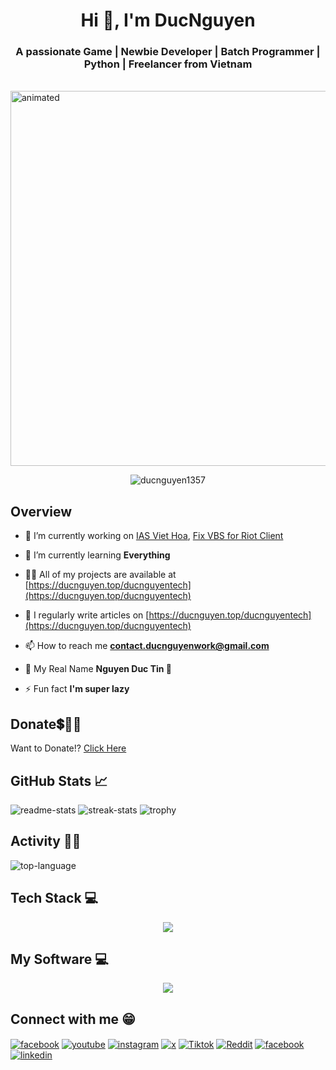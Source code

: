 <h1 align="center">Hi 👋, I'm DucNguyen</h1>
<h3 align="center">A passionate Game | Newbie Developer | Batch Programmer | Python | Freelancer from Vietnam</h3>

<br align="center">
  <img src="https://github.com/Anmol-Baranwal/Cool-GIFs-For-GitHub/assets/74038190/80728820-e06b-4f96-9c9e-9df46f0cc0a5" alt="animated" width="600" />
</br>



<p align="center"> <img src="https://komarev.com/ghpvc/?username=ducnguyen1357&label=Profile%20views&color=red&style=plastic" alt="ducnguyen1357" /> </p>

## Overview

- 🔭 I’m currently working on [IAS Viet Hoa](https://github.com/DucNguyen1357/IDM-Activation-Script-Viet-Hoa), [Fix VBS for Riot Client](https://github.com/DucNguyen1357/Fix-VBS-for-Riot-Client)

- 🌱 I’m currently learning **Everything**

- 👨‍💻 All of my projects are available at [https://ducnguyen.top/ducnguyentech](https://ducnguyen.top/ducnguyentech)

- 📝 I regularly write articles on [https://ducnguyen.top/ducnguyentech](https://ducnguyen.top/ducnguyentech)

- 📫 How to reach me **contact.ducnguyenwork@gmail.com**

- 💬 My Real Name **Nguyen Duc Tin 🤣**

- ⚡ Fun fact **I'm super lazy**

## Donate💲🤝💖

Want to Donate!? [Click Here](https://ducnguyen.top/ducnguyentech/donate)

## GitHub Stats 📈

![readme-stats](https://github-readme-stats.vercel.app/api?username=ducnguyen1357&show_icons=true&locale=en&theme=tokyonight&rank_icon=percentile&hide_border=true)
![streak-stats](https://github-readme-streak-stats.herokuapp.com/?user=ducnguyen1357&theme=tokyonight&hide_border=true)
![trophy](https://github-profile-trophy.vercel.app/?username=ducnguyen1357&theme=algolia&rank=-C,-B&margin-w=3&no-frame=true&align=center)

## Activity 👩‍💻

![top-language](https://github-readme-stats.vercel.app/api/top-langs?username=ducnguyen1357&count_private=true&show_icons=true&locale=en&layout=pie&theme=tokyonight&hide_border=true)

## Tech Stack 💻

<p align="center">
  <a href="https://skillicons.dev">
    <img src="https://skillicons.dev/icons?i=blender,c,cs,cpp,dotnet,firebase,gcp,heroku,html,java,js,linux,mongodb,mysql,nginx,nodejs,py,unity,unreal" />
  </a>
</p>

## My Software 💻

<p align="center">
  <a href="https://skillicons.dev">
    <img src="https://skillicons.dev/icons?i=blender,c,cs,cpp,dotnet,firebase,gcp,heroku,html,java,js,linux,mongodb,mysql,nginx,nodejs,py,unity,unreal" />
  </a>
</p>

## Connect with me 😁

<div>
<a href="https://fb.com/ducnguyenzzzz" target="blank"><img align="center" src="https://img.shields.io/badge/Facebook-1877F2?style=for-the-badge&logo=facebook&logoColor=white" alt="facebook"/></a>
<a href="https://www.youtube.com/c/@ducnguyendanghe" target="blank"><img align="center" src="https://img.shields.io/badge/Youtube-FF0000?style=for-the-badge&logo=Youtube&logoColor=white" alt="youtube"/></a>
<a href="https://instagram.com/ducnguyen1357.official" target="blank"><img align="center" src="https://img.shields.io/badge/Instagram-C13584?style=for-the-badge&logo=instagram&logoColor=white" alt="instagram"/></a>
<a href="https://twitter.com/ducnguyen1357" target="blank"><img align="center" src="https://img.shields.io/badge/Twitter-14171A?style=for-the-badge&logo=x&logoColor=white" alt="x"/></a>
<a href="https://www.tiktok.com/@ducnguyen1357official" target="blank"><img align="center" src="https://img.shields.io/badge/Tiktok-000000?style=for-the-badge&logo=tiktok&logoColor=white" alt="Tiktok"/></a>
<a href="https://www.reddit.com/user/DucNguyen_Official" target="blank"><img align="center" src="https://img.shields.io/badge/Reddit-FF5700?style=for-the-badge&logo=reddit&logoColor=white" alt="Reddit"/></a>
<a href="https://stackoverflow.com/users/19353623" target="blank"><img align="center" src="https://img.shields.io/badge/Stack_Overflow-FE7A16?style=for-the-badge&logo=stack-overflow&logoColor=white" alt="facebook"/></a>
<a href="https://linkedin.com/in/ducnguyen1357" target="blank"><img align="center" src="https://img.shields.io/badge/LinkedIn-0077B5?style=for-the-badge&logo=linkedin&logoColor=white" alt="linkedin"/></a>
</div>
